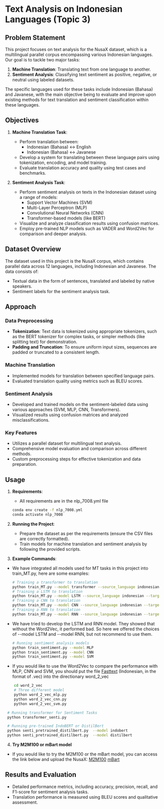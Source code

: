 
# Text Analysis on Indonesian Languages (Topic 3)

## Problem Statement

This project focuses on text analysis for the NusaX dataset, which is a multilingual parallel corpus encompassing various Indonesian languages. Our goal is to tackle two major tasks:
1. **Machine Translation**: Translating text from one language to another.
2. **Sentiment Analysis**: Classifying text sentiment as positive, negative, or neutral using labeled datasets.

The specific languages used for these tasks include Indonesian (Bahasa) and Javanese, with the main objective being to evaluate and improve upon existing methods for text translation and sentiment classification within these languages.

## Objectives

1. **Machine Translation Task**:
   - Perform translation between:
     - Indonesian (Bahasa) ↔ English
     - Indonesian (Bahasa) ↔ Javanese
   - Develop a system for translating between these language pairs using tokenization, encoding, and model training.
   - Evaluate translation accuracy and quality using test cases and benchmarks.

2. **Sentiment Analysis Task**:
   - Perform sentiment analysis on texts in the Indonesian dataset using a range of models:
     - Support Vector Machines (SVM)
     - Multi-Layer Perceptron (MLP)
     - Convolutional Neural Networks (CNN)
     - Transformer-based models (like BERT)
   - Visualize and analyze classification results using confusion matrices.
   - Employ pre-trained NLP models such as VADER and Word2Vec for comparison and deeper analysis.

## Dataset Overview

The dataset used in this project is the NusaX corpus, which contains parallel data across 12 languages, including Indonesian and Javanese. The data consists of:
- Textual data in the form of sentences, translated and labeled by native speakers.
- Sentiment labels for the sentiment analysis task.

## Approach

### Data Preprocessing
- **Tokenization**: Text data is tokenized using appropriate tokenizers, such as the BERT tokenizer for complex tasks, or simpler methods (like splitting text) for demonstration.
- **Padding and Truncation**: To ensure uniform input sizes, sequences are padded or truncated to a consistent length.

### Machine Translation
- Implemented models for translation between specified language pairs.
- Evaluated translation quality using metrics such as BLEU scores.

### Sentiment Analysis
- Developed and trained models on the sentiment-labeled data using various approaches (SVM, MLP, CNN, Transformers).
- Visualized results using confusion matrices and analyzed misclassifications.

### Key Features
- Utilizes a parallel dataset for multilingual text analysis.
- Comprehensive model evaluation and comparison across different methods.
- Custom preprocessing steps for effective tokenization and data preparation.

## Usage

1. **Requirements**:
   - All requirements are in the nlp_7008.yml file
   ```bash
   conda env create -f nlp_7008.yml
   conda activate nlp_7008
   ```

2. **Running the Project**:
   - Prepare the dataset as per the requirements (ensure the CSV files are correctly formatted).
   - Train models for machine translation and sentiment analysis by following the provided scripts.

3. **Example Commands**:
- We have integrated all models used for MT tasks in this project into train_MT.py, here  are some examples:
   ```bash
   # Training a transformer to translation
   python train_MT.py --model transformer --source_language indonesian --target_language english
   # Training a LSTM to translation
   python train_MT.py --model LSTM --source_language indonesian --target_language english 
   # Training a CNN to translation
   python train_MT.py --model CNN --source_language indonesian --target_language english
   # Training a RNN to translation
   python train_MT.py --model RNN --source_language indonesian --target_language english 
   ```
 - We have tried to develop the LSTM and RNN model. They showed that without the Word2Vec, it performed bad. So here we offered the choices of --model LSTM and --model RNN, but not recommend to use them.
   ```bash
   # Running sentiment analysis models
   python train_sentiment.py --model MLP
   python train_sentiment.py --model CNN
   python train_sentiment.py --model SVM
   ```
 - If you would like to use the Word2Vec to compare the performance with MLP, CNN and SVM, you should put the file [Fasttext](https://fasttext.cc/docs/en/crawl-vectors.html) (Indonesian, in the format of .vec) into the directionary word_2_vec
  ```bash
      cd word_2_vec
      # Three different model
      python word_2_vec_mlp.py
      python word_2_vec_cnn.py
      python word_2_vec_svm.py
   ```
  
  ```bash
   # Running transformer for Sentiment Tasks
   python transformer_senti.py 

   # Running pre-trained IndoBERT or DistilBert
   python senti_pretrained_distilbert.py  --model indobert
   python senti_pretrained_distilbert.py  --model distilbert
   ```
4. **Try M2M100 or mBart model**
 - If you would like to try the M2M100 or the mBart model, you can access the link below and upload the NusaX:
   [M2M100](https://huggingface.co/facebook/m2m100_418M)
   [mBart](https://huggingface.co/facebook/mbart-large-50-many-to-many-mmt)

## Results and Evaluation

- Detailed performance metrics, including accuracy, precision, recall, and F1-score for sentiment analysis tasks.
- Translation performance is measured using BLEU scores and qualitative assessment.

